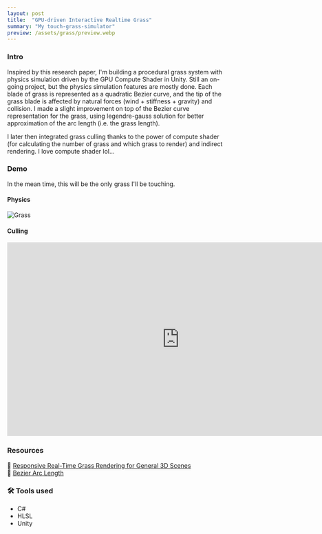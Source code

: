 ```yaml
---
layout: post
title:  "GPU-driven Interactive Realtime Grass"
summary: "My touch-grass-simulator"
preview: /assets/grass/preview.webp
---
```


### Intro 
Inspired by this research paper, I'm building a procedural grass system with physics simulation driven by the GPU Compute Shader in Unity. Still an on-going project, but the physics simulation features are mostly done. Each blade of grass is represented as a quadratic Bezier curve, and the tip of the grass blade is affected by natural forces (wind + stiffness + gravity) and collision. I made a slight improvement on top of the Bezier curve representation for the grass, using legendre-gauss solution for better approximation of the arc length (i.e. the grass length).

I later then integrated grass culling thanks to the power of compute shader (for calculating the number of grass and which grass to render) and indirect rendering. I love compute shader lol...


### Demo
In the mean time, this will be the only grass I'll be touching.

#### Physics
![Grass](/assets/grass/interactive-grass.gif)

#### Culling
<iframe width="800" height="450" src="https://www.youtube.com/embed/sC0xbtpJkTs?si=C6yHEhDa48w09iiq" title="YouTube video player" frameborder="0" allow="accelerometer; autoplay; clipboard-write; encrypted-media; gyroscope; picture-in-picture; web-share" referrerpolicy="strict-origin-when-cross-origin" allowfullscreen></iframe>

### Resources
🔗 [Responsive Real-Time Grass Rendering for General 3D Scenes](https://www.cg.tuwien.ac.at/research/publications/2017/JAHRMANN-2017-RRTG/JAHRMANN-2017-RRTG-draft.pdf) \
🔗 [Bezier Arc Length](https://pomax.github.io/bezierinfo/#arclength)

### 🛠️ Tools used
- C#
- HLSL
- Unity